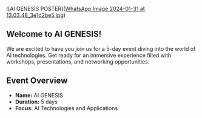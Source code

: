 ![AI GENESIS POSTER]([WhatsApp Image 2024-01-31 at 13.03.48_3e1d2be5.jpg](https://github.com/GDSC-MJCET/GDSC-AI-GENESIS/blob/main/WhatsApp%20Image%202024-01-31%20at%2013.03.48_3e1d2be5.jpg))

## Welcome to AI GENESIS!

We are excited to have you join us for a 5-day event diving into the world of AI technologies. Get ready for an immersive experience filled with workshops, presentations, and networking opportunities.

## Event Overview

- **Name:** AI GENESIS
- **Duration:** 5 days
- **Focus:** AI Technologies and Applications
